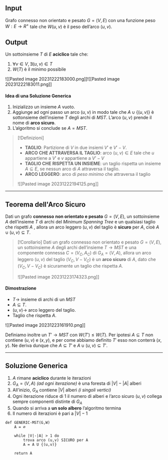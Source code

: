 ## Input
Grafo connesso non orientato e pesato $G = (V, E)$ con una funzione peso $W : E \rightarrow R^+$ tale che $W(u,v)$ è il peso dell’arco $(u,v)$.
## Output
Un sottoinsieme $T$ di $E$ **aciclico** tale che:

1. $∀ v ∈ V, ∃ (u,v) ∈ T$
2. $W(T)$ è il minimo possibile

![[Pasted image 20231222183000.png]]![[Pasted image 20231222183011.png]]

#### Idea di una Soluzione Generica
1. Inizializzo un insieme $A$ vuoto.
2. Aggiunge ad ogni passo un arco $(u,v)$ in modo tale che $A ∪ \{(u,v)\}$ è sottonsieme dell’insieme $T$ degli archi di $MST$. L’arco $(u, v)$ prende il nome di **arco sicuro**.
3. L’algoritmo si conclude se $A = MST$.

>[!Definizioni]
>- **TAGLIO**: Partizione di $V$ in due insiemi $V'$ e $V'-V$.
>- **ARCO CHE ATTRAVERSA IL TAGLIO**: arco $(u,v) ∈ E$ tale che $u$ appartiene a $V'$ e $v$ appartiene a $V'-V$
>- **TAGLIO CHE RISPETTA UN INSIEME**: un taglio rispetta un insieme $A ⊆ E$, se nessun arco di $A$ attraversa il taglio.
>- **ARCO LEGGERO**: arco di *peso minimo* che attraversa il taglio
>
>![[Pasted image 20231222194125.png]]

---
## Teorema dell'Arco Sicuro
Dati un grafo **connesso** **non orientato e pesato** $G = (V, E)$, un sottoinsieme $A$ dell’insieme $T$ di archi del *Minimum Spanning Tree* e un qualsiasi taglio che rispetti $A$ , allora un arco leggero $(u, v)$ del taglio è **sicuro** per $A$, cioè $A ∪ {(u, v)} ⊆ T$.

>[!Corollario]
>Dati un grafo connesso non orientato e pesato $G = (V, E)$, un sottoinsieme $A$ degli archi dell’insieme $T \rightarrow MST$ e una componente connessa $C = (V_C, A_C)$ di $G_A = (V, A)$, allora un arco leggero $(u, v)$ del taglio $(V_C, V − V_C)$ è un **arco sicuro** di $A$, dato che $(V_C, V- V_C)$ è sicuramente un taglio che rispetta $A$.
>
>![[Pasted image 20231223174323.png]]
#### Dimostrazione
- $T \rightarrow$ insieme di archi di un $MST$
- $A ⊆ T$.
- $(u, v) \rightarrow$ arco leggero del taglio.
- Taglio che rispetta $A$.

![[Pasted image 20231223161910.png]]

Definiamo inoltre un $T'\rightarrow MST$ con $W(T') ≤ W(T)$. Per ipotesi $A ⊆ T$ non contiene $(u, v)$ e $(x, y)$, e per come abbiamo definito $T'$ esso non conterrà $(x, y)$. 
Ne deriva dunque che $A ⊆ T'$ e $A∪{(u, v)} ⊆ T'$.

---

## Soluzione Generica

1. $A$ rimane **aciclico** durante le iterazioni 
2. $G_A = (V,A)$ *(ad ogni iterazione)* è una foresta di $|V|-|A|$ alberi 
3. All’inizio, $G_A$ contiene $|V|$ alberi *(i singoli vertici)*
4. Ogni iterazione riduce di 1 il numero di alberi e l’arco sicuro $(u,v)$ collega sempre componenti distinte di $G_A$ 
5. Quando si arriva a **un solo albero** l’algoritmo termina
6. Il numero di iterazioni è pari a $|V|-1$

``` Pseudocodice TI:"GENERIC-MST" "FOLD"
def GENERIC-MST(G,W) 
	A = ∅
	
	while |V|-|A| > 1 do
		trova arco (u,v) SICURO per A
		A = A U {(u,v)}
		
	return A
```
